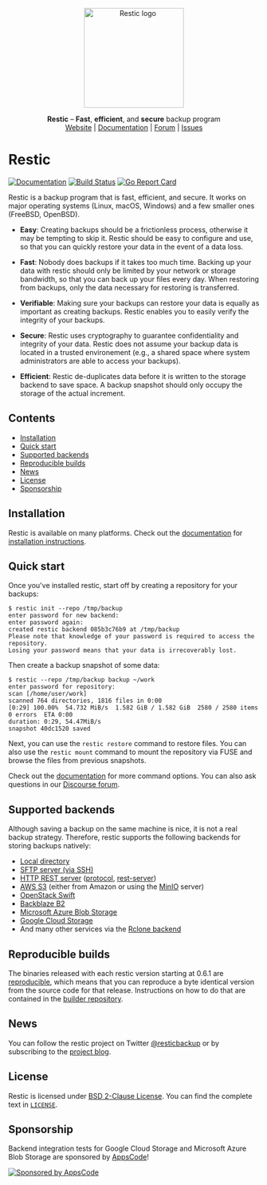 <p align="center">
  <img src="doc/logo/logo.png" alt="Restic logo" width="200" height="200">
</p>

<p align="center">
  <strong>Restic</strong> – <strong>Fast</strong>, <strong>efficient</strong>, and <strong>secure</strong> backup program
  <br>
  <a href="https://restic.net/">Website</a> |
  <a href="https://restic.readthedocs.io/">Documentation</a> |
  <a href="https://forum.restic.net/">Forum</a> |
  <a href="https://github.com/restic/restic/issues">Issues</a>
</p>

# Restic

[![Documentation](https://readthedocs.org/projects/restic/badge/?version=latest)](https://restic.readthedocs.io/en/latest/)
[![Build Status](https://github.com/restic/restic/workflows/test/badge.svg)](https://github.com/restic/restic/actions?query=workflow%3Atest)
[![Go Report Card](https://goreportcard.com/badge/github.com/restic/restic)](https://goreportcard.com/report/github.com/restic/restic)

Restic is a backup program that is fast, efficient, and secure. It works on
major operating systems (Linux, macOS, Windows) and a few smaller ones
(FreeBSD, OpenBSD).

- **Easy**: Creating backups should be a frictionless process, otherwise it
  may be tempting to skip it. Restic should be easy to configure and use, so
  that you can quickly restore your data in the event of a data loss.

- **Fast**: Nobody does backups if it takes too much time. Backing up your data
  with restic should only be limited by your network or storage bandwidth, so
  that you can back up your files every day. When restoring from backups, only
  the data necessary for restoring is transferred.

- **Verifiable**: Making sure your backups can restore your data is equally as
  important as creating backups. Restic enables you to easily verify the
  integrity of your backups.

- **Secure**: Restic uses cryptography to guarantee confidentiality and
  integrity of your data. Restic does not assume your backup data is located in
  a trusted environement (e.g., a shared space where system administrators are
  able to access your backups).

- **Efficient**: Restic de-duplicates data before it is written to the storage
  backend to save space. A backup snapshot should only occupy the storage of
  the actual increment.

## Contents

- [Installation](#installation)
- [Quick start](#quick-start)
- [Supported backends](#supported-backends)
- [Reproducible builds](#reproducible-builds)
- [News](#news)
- [License](#license)
- [Sponsorship](#sponsorship)

## Installation

Restic is available on many platforms. Check out the [documentation](https://restic.readthedocs.io/)
for [installation instructions](https://restic.readthedocs.io/en/stable/020_installation.html).

## Quick start

Once you've installed restic, start off by creating a repository for your
backups:

  ```
  $ restic init --repo /tmp/backup
  enter password for new backend:
  enter password again:
  created restic backend 085b3c76b9 at /tmp/backup
  Please note that knowledge of your password is required to access the repository.
  Losing your password means that your data is irrecoverably lost.
  ```

Then create a backup snapshot of some data:

  ```
  $ restic --repo /tmp/backup backup ~/work
  enter password for repository:
  scan [/home/user/work]
  scanned 764 directories, 1816 files in 0:00
  [0:29] 100.00%  54.732 MiB/s  1.582 GiB / 1.582 GiB  2580 / 2580 items  0 errors  ETA 0:00
  duration: 0:29, 54.47MiB/s
  snapshot 40dc1520 saved
  ```

Next, you can use the `restic restore` command to restore files. You can also
use the `restic mount` command to mount the repository via FUSE and browse the
files from previous snapshots.

Check out the [documentation](https://restic.readthedocs.io/en/latest/) for
more command options. You can also ask questions in our [Discourse forum](https://forum.restic.net).

## Supported backends

Although saving a backup on the same machine is nice, it is not a real backup
strategy. Therefore, restic supports the following backends for storing backups
natively:

- [Local directory](https://restic.readthedocs.io/en/latest/030_preparing_a_new_repo.html#local)
- [SFTP server (via SSH)](https://restic.readthedocs.io/en/latest/030_preparing_a_new_repo.html#sftp)
- [HTTP REST server](https://restic.readthedocs.io/en/latest/030_preparing_a_new_repo.html#rest-server) ([protocol](https://restic.readthedocs.io/en/latest/100_references.html#rest-backend), [rest-server](https://github.com/restic/rest-server))
- [AWS S3](https://restic.readthedocs.io/en/latest/030_preparing_a_new_repo.html#amazon-s3) (either from Amazon or using the [MinIO](https://minio.io) server)
- [OpenStack Swift](https://restic.readthedocs.io/en/latest/030_preparing_a_new_repo.html#openstack-swift)
- [Backblaze B2](https://restic.readthedocs.io/en/latest/030_preparing_a_new_repo.html#backblaze-b2)
- [Microsoft Azure Blob Storage](https://restic.readthedocs.io/en/latest/030_preparing_a_new_repo.html#microsoft-azure-blob-storage)
- [Google Cloud Storage](https://restic.readthedocs.io/en/latest/030_preparing_a_new_repo.html#google-cloud-storage)
- And many other services via the [Rclone backend](https://restic.readthedocs.io/en/latest/030_preparing_a_new_repo.html#other-services-via-rclone)

## Reproducible builds

The binaries released with each restic version starting at 0.6.1 are
[reproducible](https://reproducible-builds.org/), which means that you can
reproduce a byte identical version from the source code for that release.
Instructions on how to do that are contained in the [builder repository](https://github.com/restic/builder).

## News

You can follow the restic project on Twitter [@resticbackup](https://twitter.com/resticbackup)
or by subscribing to the [project blog](https://restic.net/blog/).

## License

Restic is licensed under [BSD 2-Clause License](https://opensource.org/licenses/BSD-2-Clause).
You can find the complete text in [``LICENSE``](LICENSE).

## Sponsorship

Backend integration tests for Google Cloud Storage and Microsoft Azure Blob
Storage are sponsored by [AppsCode](https://appscode.com)!

[![Sponsored by AppsCode](https://cdn.appscode.com/images/logo/appscode/ac-logo-color.png)](https://appscode.com)
